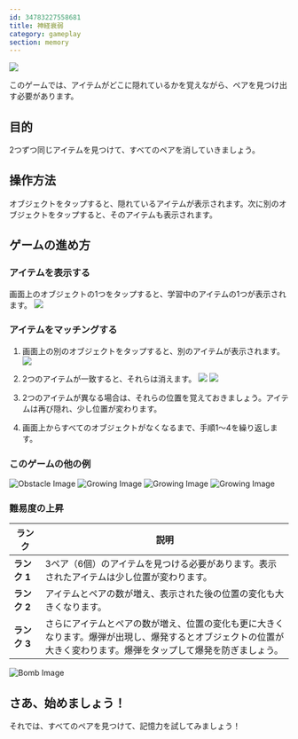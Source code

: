 ```yaml
---
id: 34783227558681
title: 神経衰弱
category: gameplay
section: memory
---
```

![](https://help.studycat.com/hc/article_attachments/34783202572569)

このゲームでは、アイテムがどこに隠れているかを覚えながら、ペアを見つけ出す必要があります。

## 目的

2つずつ同じアイテムを見つけて、すべてのペアを消していきましょう。

## 操作方法

オブジェクトをタップすると、隠れているアイテムが表示されます。次に別のオブジェクトをタップすると、そのアイテムも表示されます。

## ゲームの進め方

### アイテムを表示する

画面上のオブジェクトの1つをタップすると、学習中のアイテムの1つが表示されます。
![](https://help.studycat.com/hc/article_attachments/34783202572569)

### アイテムをマッチングする

1. 画面上の別のオブジェクトをタップすると、別のアイテムが表示されます。
![](https://help.studycat.com/hc/article_attachments/34783227455641)

2. 2つのアイテムが一致すると、それらは消えます。
![](https://help.studycat.com/hc/article_attachments/34783202585497)
![](https://help.studycat.com/hc/article_attachments/34783202588569)

3. 2つのアイテムが異なる場合は、それらの位置を覚えておきましょう。アイテムは再び隠れ、少し位置が変わります。

4. 画面上からすべてのオブジェクトがなくなるまで、手順1〜4を繰り返します。

### このゲームの他の例

![Obstacle Image](https://help.studycat.com/hc/article_attachments/34783227488537)
![Growing Image](https://help.studycat.com/hc/article_attachments/34783227493913) 
![Growing Image](https://help.studycat.com/hc/article_attachments/34783202605977) 
![Growing Image](https://help.studycat.com/hc/article_attachments/34783202616089)

### 難易度の上昇

| ランク | 説明 |
| --- | --- |
| **ランク&nbsp;1** | 3ペア（6個）のアイテムを見つける必要があります。表示されたアイテムは少し位置が変わります。 |
| **ランク&nbsp;2** | アイテムとペアの数が増え、表示された後の位置の変化も大きくなります。 |
| **ランク&nbsp;3** | さらにアイテムとペアの数が増え、位置の変化も更に大きくなります。爆弾が出現し、爆発するとオブジェクトの位置が大きく変わります。爆弾をタップして爆発を防ぎましょう。 |

![Bomb Image](https://help.studycat.com/hc/article_attachments/34783202645785)

## さあ、始めましょう！

それでは、すべてのペアを見つけて、記憶力を試してみましょう！

